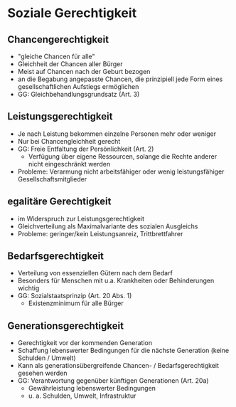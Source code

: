 # Soziale Gerechtigkeit

## Chancengerechtigkeit

- "gleiche Chancen für alle"
- Gleichheit der Chancen aller Bürger
- Meist auf Chancen nach der Geburt bezogen
- an die Begabung angepasste Chancen, die prinzipiell jede Form eines gesellschaftlichen Aufstiegs ermöglichen
- GG: Gleichbehandlungsgrundsatz (Art. 3)

## Leistungsgerechtigkeit

- Je nach Leistung bekommen einzelne Personen mehr oder weniger
- Nur bei Chancengleichheit gerecht
- GG: Freie Entfaltung der Persönlichkeit (Art. 2)
  - Verfügung über eigene Ressourcen, solange die Rechte anderer nicht eingeschränkt werden
- Probleme: Verarmung nicht arbeitsfähiger oder wenig leistungsfähiger Gesellschaftsmitglieder

## egalitäre Gerechtigkeit

- im Widerspruch zur Leistungsgerechtigkeit
- Gleichverteilung als Maximalvariante des sozialen Ausgleichs
- Probleme: geringer/kein Leistungsanreiz, Trittbrettfahrer

## Bedarfsgerechtigkeit

- Verteilung von essenziellen Gütern nach dem Bedarf
- Besonders für Menschen mit u.a. Krankheiten oder Behinderungen wichtig
- GG: Sozialstaatsprinzip (Art. 20 Abs. 1)
  - Existenzminimum für alle Bürger

## Generationsgerechtigkeit

- Gerechtigkeit vor der kommenden Generation
- Schaffung lebenswerter Bedingungen für die nächste Generation (keine Schulden / Umwelt)
- Kann als generationsübergreifende Chancen- / Bedarfsgerechtigkeit gesehen werden
- GG: Verantwortung gegenüber künftigen Generationen (Art. 20a)
  - Gewährleistung lebenswerter Bedingungen
  - u. a. Schulden, Umwelt, Infrastruktur
